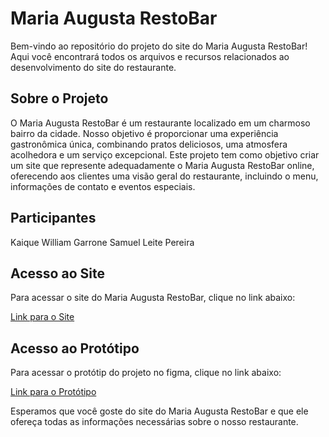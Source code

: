 # Maria Augusta RestoBar
Bem-vindo ao repositório do projeto do site do Maria Augusta RestoBar! Aqui você encontrará todos os arquivos e recursos relacionados ao desenvolvimento do site do restaurante.

## Sobre o Projeto
O Maria Augusta RestoBar é um restaurante localizado em um charmoso bairro da cidade. Nosso objetivo é proporcionar uma experiência gastronômica única, combinando pratos deliciosos, uma atmosfera acolhedora e um serviço excepcional. Este projeto tem como objetivo criar um site que represente adequadamente o Maria Augusta RestoBar online, oferecendo aos clientes uma visão geral do restaurante, incluindo o menu, informações de contato e eventos especiais.

## Participantes
Kaique William Garrone
Samuel Leite Pereira

## Acesso ao Site
Para acessar o site do Maria Augusta RestoBar, clique no link abaixo:

[Link para o Site](https://mariaaugustarestobar.netlify.app/)

## Acesso ao Protótipo
Para acessar o protótip do projeto no figma, clique no link abaixo:

[Link para o Protótipo](https://www.figma.com/file/ExvXRE2OOizx7oDs9vZ6gn/Final-Project-Design?type=design&node-id=245-1027&mode=design&t=FMKBqk3avafoqAYX-0)

Esperamos que você goste do site do Maria Augusta RestoBar e que ele ofereça todas as informações necessárias sobre o nosso restaurante.

